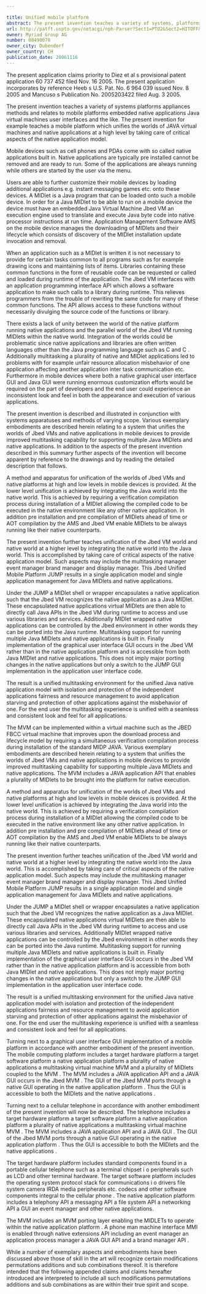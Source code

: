 ```yaml
---

title: Unified mobile platform
abstract: The present invention teaches a variety of systems, platforms, applications, and methods, and relates to mobile platforms, embedded native applications, Java virtual machines, user interfaces, and the like. The present invention discloses a mobile platform which unifies the worlds of the Java virtual machine and native applications to provide a unified and consistent environment for multitasking both Java and native applications within a mobile device.
url: http://patft.uspto.gov/netacgi/nph-Parser?Sect1=PTO2&Sect2=HITOFF&p=1&u=%2Fnetahtml%2FPTO%2Fsearch-adv.htm&r=1&f=G&l=50&d=PALL&S1=08490070&OS=08490070&RS=08490070
owner: Myriad Group AG
number: 08490070
owner_city: Dubendorf
owner_country: CH
publication_date: 20061116
---
```

The present application claims priority to Diez et al s provisional patent application 60 737 452 filed Nov. 16 2005. The present application incorporates by reference Heeb s U.S. Pat. No. 6 964 039 issued Nov. 8 2005 and Mancuso s Publication No. 2005203422 filed Aug. 3 2005.

The present invention teaches a variety of systems platforms appliances methods and relates to mobile platforms embedded native applications Java virtual machines user interfaces and the like. The present invention for example teaches a mobile platform which unifies the worlds of JAVA virtual machines and native applications at a high level by taking care of critical aspects of the native application model.

Mobile devices such as cell phones and PDAs come with so called native applications built in. Native applications are typically pre installed cannot be removed and are ready to run. Some of the applications are always running while others are started by the user via the menu.

Users are able to further customize their mobile devices by loading additional applications e.g. instant messaging games etc. onto these devices. A MIDlet is a Java program that can be loaded onto such a mobile device. In order for a Java MIDlet to be able to run on a mobile device the device must have an embedded Java Virtual Machine Jbed VM an execution engine used to translate and execute Java byte code into native processor instructions at run time. Application Management Software AMS on the mobile device manages the downloading of MIDlets and their lifecycle which consists of discovery of the MIDlet installation update invocation and removal.

When an application such as a MIDlet is written it is not necessary to provide for certain tasks common to all programs such as for example drawing icons and maintaining lists of items. Libraries containing these common functions in the form of reusable code can be requested or called and loaded during runtime of the application. The Jbed VM interfaces with an application programming interface API which allows a software application to make such calls to a library during runtime. This relieves programmers from the trouble of rewriting the same code for many of these common functions. The API allows access to these functions without necessarily divulging the source code of the functions or library.

There exists a lack of unity between the world of the native platform running native applications and the parallel world of the Jbed VM running MIDlets within the native world. Integration of the worlds could be problematic since native applications and libraries are often written languages other than the Java programming language such as C and C . Additionally multitasking a plurality of native and MIDlet applications led to problems with for example unfair resource allocation misbehavior of one application affecting another application inter task communication etc. Furthermore in mobile devices where both a native graphical user interface GUI and Java GUI were running enormous customization efforts would be required on the part of developers and the end user could experience an inconsistent look and feel in both the appearance and execution of various applications.

The present invention is described and illustrated in conjunction with systems apparatuses and methods of varying scope. Various exemplary embodiments are described herein relating to a system that unifies the worlds of Jbed VMs and native applications in mobile devices to provide improved multitasking capability for supporting multiple Java MIDlets and native applications. In addition to the aspects of the present invention described in this summary further aspects of the invention will become apparent by reference to the drawings and by reading the detailed description that follows.

A method and apparatus for unification of the worlds of Jbed VMs and native platforms at high and low levels in mobile devices is provided. At the lower level unification is achieved by integrating the Java world into the native world. This is achieved by requiring a verification compilation process during installation of a MIDlet allowing the compiled code to be executed in the native environment like any other native application. In addition pre installation and pre compilation of MIDlets ahead of time or AOT compilation by the AMS and Jbed VM enable MIDlets to be always running like their native counterparts.

The present invention further teaches unification of the Jbed VM world and native world at a higher level by integrating the native world into the Java world. This is accomplished by taking care of critical aspects of the native application model. Such aspects may include the multitasking manager event manager brand manager and display manager. This Jbed Unified Mobile Platform JUMP results in a single application model and single application management for Java MIDlets and native applications.

Under the JUMP a MIDlet shell or wrapper encapsulates a native application such that the Jbed VM recognizes the native application as a Java MIDlet. These encapsulated native applications virtual MIDlets are then able to directly call Java APIs in the Jbed VM during runtime to access and use various libraries and services. Additionally MIDlet wrapped native applications can be controlled by the Jbed environment in other words they can be ported into the Java runtime. Multitasking support for running multiple Java MIDlets and native applications is built in. Finally implementation of the graphical user interface GUI occurs in the Jbed VM rather than in the native application platform and is accessible from both Java MIDlet and native applications. This does not imply major porting changes in the native applications but only a switch to the JUMP GUI implementation in the application user interface code.

The result is a unified multitasking environment for the unified Java native application model with isolation and protection of the independent applications fairness and resource management to avoid application starving and protection of other applications against the misbehavior of one. For the end user the multitasking experience is unified with a seamless and consistent look and feel for all applications.

The MVM can be implemented within a virtual machine such as the JBED FBCC virtual machine that improves upon the download process and lifecycle model by requiring a simultaneous verification compilation process during installation of the standard MIDP JAVA. Various exemplary embodiments are described herein relating to a system that unifies the worlds of Jbed VMs and native applications in mobile devices to provide improved multitasking capability for supporting multiple Java MIDlets and native applications. The MVM includes a JAVA application API that enables a plurality of MIDlets to be brought into the platform for native execution.

A method and apparatus for unification of the worlds of Jbed VMs and native platforms at high and low levels in mobile devices is provided. At the lower level unification is achieved by integrating the Java world into the native world. This is achieved by requiring a verification compilation process during installation of a MIDlet allowing the compiled code to be executed in the native environment like any other native application. In addition pre installation and pre compilation of MIDlets ahead of time or AOT compilation by the AMS and Jbed VM enable MIDlets to be always running like their native counterparts.

The present invention further teaches unification of the Jbed VM world and native world at a higher level by integrating the native world into the Java world. This is accomplished by taking care of critical aspects of the native application model. Such aspects may include the multitasking manager event manager brand manager and display manager. This Jbed Unified Mobile Platform JUMP results in a single application model and single application management for Java MIDlets and native applications.

Under the JUMP a MIDlet shell or wrapper encapsulates a native application such that the Jbed VM recognizes the native application as a Java MIDlet. These encapsulated native applications virtual MIDlets are then able to directly call Java APIs in the Jbed VM during runtime to access and use various libraries and services. Additionally MIDlet wrapped native applications can be controlled by the Jbed environment in other words they can be ported into the Java runtime. Multitasking support for running multiple Java MIDlets and native applications is built in. Finally implementation of the graphical user interface GUI occurs in the Jbed VM rather than in the native application platform and is accessible from both Java MIDlet and native applications. This does not imply major porting changes in the native applications but only a switch to the JUMP GUI implementation in the application user interface code.

The result is a unified multitasking environment for the unified Java native application model with isolation and protection of the independent applications fairness and resource management to avoid application starving and protection of other applications against the misbehavior of one. For the end user the multitasking experience is unified with a seamless and consistent look and feel for all applications.

Turning next to a graphical user interface GUI implementation of a mobile platform in accordance with another embodiment of the present invention. The mobile computing platform includes a target hardware platform a target software platform a native application platform a plurality of native applications a multitasking virtual machine MVM and a plurality of MIDlets coupled to the MVM . The MVM includes a JAVA application API and a JAVA GUI occurs in the Jbed MVM . The GUI of the Jbed MVM ports through a native GUI operating in the native application platform . Thus the GUI is accessible to both the MIDlets and the native applications .

Turning next to a cellular telephone in accordance with another embodiment of the present invention will now be described. The telephone includes a target hardware platform a target software platform a native application platform a plurality of native applications a multitasking virtual machine MVM . The MVM includes a JAVA application API and a JAVA GUI . The GUI of the Jbed MVM ports through a native GUI operating in the native application platform . Thus the GUI is accessible to both the MIDlets and the native applications .

The target hardware platform includes standard components found in a portable cellular telephone such as a terminal chipset i o peripherals such as LCD and other terminal hardware. The target software platform includes the operating system protocol stack for communications i o drivers file system camera IRDA media peripherals etc. codecs and other software components integral to the cellular phone . The native application platform includes a telephony API a messaging API a file system API a networking API a GUI an event manager and other native applications.

The MVM includes an MVM porting layer enabling the MIDLETs to operate within the native application platform . A phone man machine interface MMI is enabled through native extensions API including an event manager an application process manager a JAVA GUI API and a brand manager API .

While a number of exemplary aspects and embodiments have been discussed above those of skill in the art will recognize certain modifications permutations additions and sub combinations thereof. It is therefore intended that the following appended claims and claims hereafter introduced are interpreted to include all such modifications permutations additions and sub combinations as are within their true spirit and scope.

